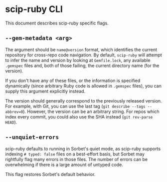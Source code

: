 # scip-ruby CLI

This document describes scip-ruby specific flags.

## `--gem-metadata <arg>`

The argument should be `name@version` format, which identifies the current
repository for cross-repo code navigation. By default, `scip-ruby` will
attempt to infer the name and version by looking at `Gemfile.lock`,
any available `.gemspec` files and, both of those failing, the current directory
name (for the version).

If you don't have any of these files, or the information is specified
dynamically (since arbitrary Ruby code is allowed in `.gemspec` files),
you can supply this argument explicitly instead.

The version should generally correspond to the previously released version.
For example, with Git, you can use the last tag
(`git describe --tags --abbrev=0`). However, the version can be an arbitrary
string. For repos which index every commit, you could also use the SHA
instead (`git rev-parse HEAD`).

## `--unquiet-errors`

scip-ruby defaults to running in Sorbet's quiet mode, as scip-ruby supports
indexing `# typed: false` files on a best-effort basis, but Sorbet may
rightfully flag many errors in those files. The number of errors can be
overwhelming if there is a large amount of untyped code.

This flag restores Sorbet's default behavior.
